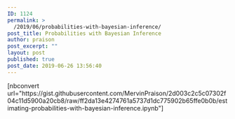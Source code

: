 ```yaml
---
ID: 1124
permalink: >
  /2019/06/probabilities-with-bayesian-inference/
post_title: Probabilities with Bayesian Inference
author: praison
post_excerpt: ""
layout: post
published: true
post_date: 2019-06-26 13:56:40
---
```

<!-- wp:paragraph -->
<p>[nbconvert url="https://gist.githubusercontent.com/MervinPraison/2d003c2c5c07302f04c11d5900a20cb8/raw/ff2da13e4274761a5737d1dc775902b65ffe0b0b/estimating-probabilities-with-bayesian-inference.ipynb"]</p>
<!-- /wp:paragraph -->